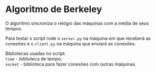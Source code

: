 # Algoritmo de Berkeley

O algoritmo sincroniza o relógio das máquinas com a média de seus tempos.

Para testar o script rode o <code>server.py</code> na máquina em que receberá as conexões e o <code>client.py</code> na máquina que enviará as conexões.

Bibliotecas usadas no script:<br>
<code>time</code> - biblioteca de tempo;<br>
<code>socket</code> - biblioteca para fazer conexões com outras máquinas.
